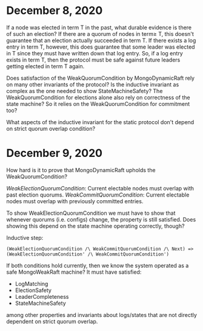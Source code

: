 # December 8, 2020

If a node was elected in term T in the past, what durable evidence is there of such an election? If there are a quorum of nodes in term≥ T, this doesn't guarantee that an election actually succeeded in term T. If there exists a log entry in term T, however, this does guarantee that some leader was elected in T since they must have written down that log entry. So, if a log entry exists in term T, then the protocol must be safe against future leaders getting elected in term T again.

Does satisfaction of the WeakQuorumCondition by MongoDynamicRaft rely on many other invariants of the protocol? Is the inductive invariant as complex as the one needed to show StateMachineSafety? The WeakQuorumCondition for elections alone also rely on correctness of the state machine? So it relies on the WeakQuorumCondition for commitment too?

What aspects of the inductive invariant for the static protocol don't depend on strict quorum overlap condition?

# December 9, 2020

How hard is it to prove that MongoDynamicRaft upholds the WeakQuorumCondition?

*WeakElectionQuorumCondition*: Current electable nodes must overlap with past election quorums.
*WeakCommitQuorumCondition*: Current electable nodes must overlap with previously committed entries.

To show WeakElectionQuorumCondition we must have to show that whenever quorums (i.e. configs) change, the property is still satisfied. Does showing this depend on the state machine operating correctly, though?

Inductive step:

```tla
(WeakElectionQuorumCondition /\ WeakCommitQuorumCondition /\ Next) =>
(WeakElectionQuorumCondition' /\ WeakCommitQuorumCondition')
```

If both conditions hold currently, then we know the system operated as a safe MongoWeakRaft machine? It must have satisfied:

- LogMatching
- ElectionSafety
- LeaderCompleteness
- StateMachineSafety

among other properties and invariants about logs/states that are not directly dependent on strict quorum overlap.
